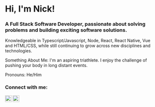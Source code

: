 <h1 align="left">Hi, I'm Nick!</h1>
<h3 align="left">A Full Stack Software Developer, passionate about solving problems and building exciting software solutions.</h3>

Knowledgeable in Typescript/Javascript, Node, React, React Native, Vue and HTML/CSS, while still continuing to grow across new disciplines and technologies.

Something About Me: I'm an aspiring triathlete. I enjoy the challenge of pushing your body in long distant events.

Pronouns: He/Him

<h3 align="left">Connect with me:</h3>

<a href="https://twitter.com/NicholG90">
  <img align="left" alt="Nick Gourlay's Twitter" width="22px" src="https://user-images.githubusercontent.com/41203930/174125254-d52e8667-bbe2-4216-b967-d00a81a567f3.png" />
</a>
<a href="https://linkedin.com/in/nickgourlay">
  <img align="left" alt="Nick Gourlay's LinkedIN" width="22px" src="https://user-images.githubusercontent.com/41203930/174125450-6f107867-f308-4235-8c13-905a52558137.png" />
</a>

<br>

<!-- ReadMe Inspired by ALex Calia (https://github.com/alexcalia/alexcalia/blob/main/README.md) -->
